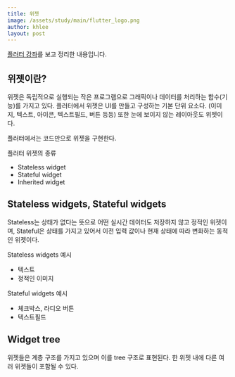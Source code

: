 ```yaml
---
title: 위젯
image: /assets/study/main/flutter_logo.png
author: khlee
layout: post
---
```


[플러터 강좌](https://youtu.be/jI4kqLdqXic?si=YkXzkjDLlMlHZYEe)를 보고 정리한 내용입니다.

## 위젯이란?

위젯은 독립적으로 실행되는 작은 프로그램으로 그래픽이나 데이터를 처리하는 함수(기능)를 가지고 있다. 플러터에서 위젯은 UI를 만들고 구성하는 기본 단위 요소다. (이미지, 텍스트, 아이콘, 텍스트필드, 버튼 등등) 또한 눈에 보이지 않는 레이아웃도 위젯이다.

플러터에서는 코드만으로 위젯을 구현한다.

플러터 위젯의 종류
* Stateless widget
* Stateful widget
* Inherited widget

## Stateless widgets, Stateful widgets

Stateless는 상태가 없다는 뜻으로 어떤 실시간 데이터도 저장하지 않고 정적인 위젯이며, Stateful은 상태를 가지고 있어서 이전 입력 값이나 현재 상태에 따라 변화하는 동적인 위젯이다.

Stateless widgets 예시
* 텍스트
* 정적인 이미지

Stateful widgets 예시
* 체크박스, 라디오 버튼
* 텍스트필드

## Widget tree

위젯들은 계층 구조를 가지고 있으며 이를 tree 구조로 표현된다. 한 위젯 내에 다른 여러 위젯들이 포함될 수 있다.
